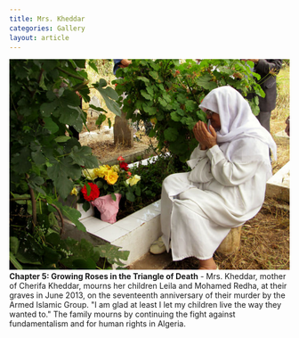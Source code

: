 ```yaml
---
title: Mrs. Kheddar
categories: Gallery
layout: article
---
```

![](/assets/img/algeria-june-2013-058-wr.jpg) **Chapter 5: Growing Roses in the Triangle of Death** - Mrs. Kheddar, mother of Cherifa Kheddar, mourns her children Leila and Mohamed Redha, at their graves in June 2013, on the seventeenth anniversary of their murder by the Armed Islamic Group. "I am glad at least I let my children live the way they wanted to." The family mourns by continuing the fight against fundamentalism and for human rights in Algeria.


